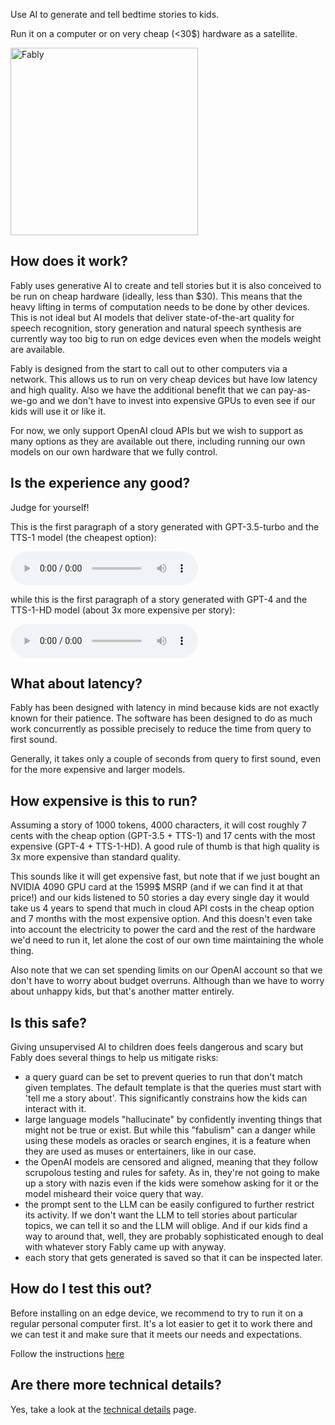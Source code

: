 Use AI to generate and tell bedtime stories to kids.

Run it on a computer or on very cheap (<30$) hardware as a satellite.

<img src="https://raw.githubusercontent.com/stefanom/fably/main/images/fably.webp" alt="Fably" width="300" height="300"/>

## How does it work?

Fably uses generative AI to create and tell stories but it is also conceived to be run on cheap hardware (ideally, less than $30). This means that the heavy lifting in terms of computation needs to be done by other devices. This is not ideal but AI models that deliver state-of-the-art quality for speech recognition, story generation and natural speech synthesis are currently way too big to run on edge devices even when the models weight are available.

Fably is designed from the start to call out to other computers via a network. This allows us to run on very cheap devices but have low latency and high quality. Also we have the additional benefit that we can pay-as-we-go and we don't have to invest into expensive GPUs to even see if
our kids will use it or like it.

For now, we only support OpenAI cloud APIs but we wish to support as many options as they are available out there, including running our own models on our own hardware that we fully control.

## Is the experience any good?

Judge for yourself!

This is the first paragraph of a story generated with GPT-3.5-turbo and the TTS-1 model (the cheapest option):

<audio controls>
  <source src="https://github.com/stefanom/fably/raw/main/examples/openai_cheap/a_bull/paragraph_0.mp3" type="audio/mpeg">
  Your browser does not support the audio element.
</audio>

while this is the first paragraph of a story generated with GPT-4 and the TTS-1-HD model (about 3x more expensive per story):

<audio controls>
  <source src="https://github.com/stefanom/fably/raw/main/examples/openai_expensive/a_princess_and_a_frog/paragraph_0.mp3" type="audio/mpeg">
  Your browser does not support the audio element.
</audio>

## What about latency?

Fably has been designed with latency in mind because kids are not exactly known for their patience. The software has been designed to do as much work concurrently as possible precisely to reduce the time from query to first sound.

Generally, it takes only a couple of seconds from query to first sound, even for the more expensive and larger models.

## How expensive is this to run?

Assuming a story of 1000 tokens, 4000 characters, it will cost roughly 7 cents with the cheap option (GPT-3.5 + TTS-1) and 17 cents with the most expensive (GPT-4 + TTS-1-HD). A good rule of thumb is that high quality is 3x more expensive than standard quality.

This sounds like it will get expensive fast, but note that if we just bought an NVIDIA 4090 GPU card at the 1599$ MSRP (and if we can find it at that price!) and our kids listened to 50 stories a day every single day it would take us 4 years to spend that much in cloud API costs in the cheap option and 7 months with the most expensive option. And this doesn't even take into account the electricity to power the card and the rest of the hardware we'd need to run it, let alone the cost of our own time maintaining the whole thing.

Also note that we can set spending limits on our OpenAI account so that we don't have to worry about budget overruns. Although than we have to worry about unhappy kids, but that's another matter entirely.

## Is this safe?

Giving unsupervised AI to children does feels dangerous and scary but Fably does several things to help us mitigate risks:

* a query guard can be set to prevent queries to run that don't match given templates. The default template is that the queries must start with 'tell me a story about'. This significantly constrains how the kids can interact with it.
* large language models "hallucinate" by confidently inventing things that might not be true or exist. But while this "fabulism" can a danger while using these models as oracles or search engines, it is a feature when they are used as muses or entertainers, like in our case.
* the OpenAI models are censored and aligned, meaning that they follow scrupolous testing and rules for safety. As in, they're not going to make up a story with nazis even if the kids were somehow asking for it or the model misheard their voice query that way.
* the prompt sent to the LLM can be easily configured to further restrict its activity. If we don't want the LLM to tell stories about particular topics, we can tell it so and the LLM will oblige. And if our kids find a way to around that, well, they are probably sophisticated enough to deal with whatever story Fably came up with anyway.
* each story that gets generated is saved so that it can be inspected later.

## How do I test this out?

Before installing on an edge device, we recommend to try to run it on a regular personal computer first. It's a lot easier to get it to work there and we can test it and make sure that it meets our needs and expectations.

Follow the instructions [here](https://github.com/stefanom/fably)

## Are there more technical details?

Yes, take a look at the [technical details](https://stefanom.github.io/fably/internals.md) page.
